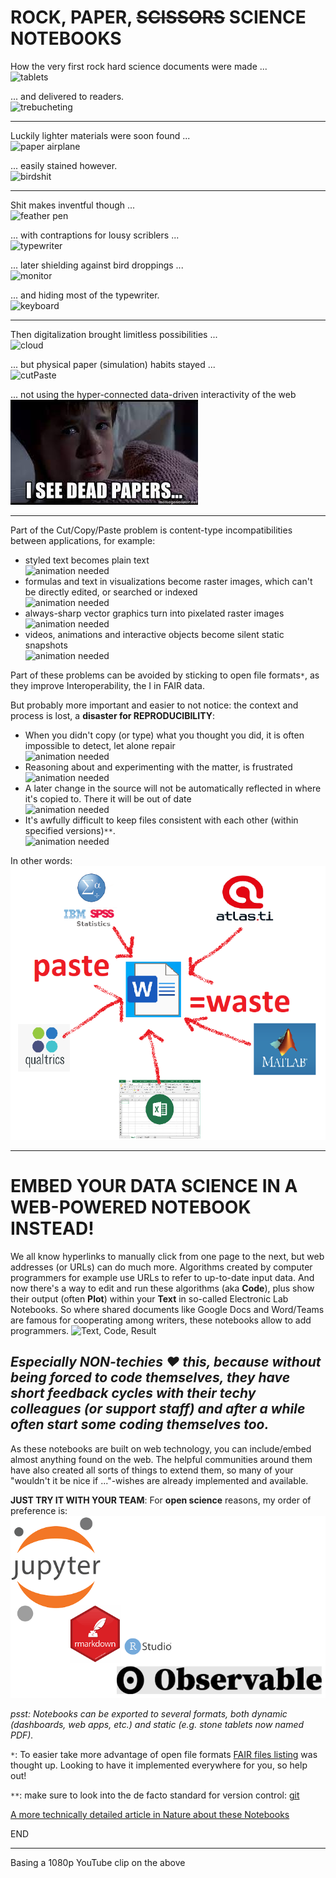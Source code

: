 # ROCK, PAPER, ~~SCISSORS~~ SCIENCE NOTEBOOKS

How the very first rock hard science documents were made ...<br>![tablets](https://s3.amazonaws.com/lowres.cartoonstock.com/technology-backup-backed_up-spare-history-caves-shr1435_low.jpg)

... and delivered to readers.<br>![trebucheting](https://www.toonpool.com/user/3107/files/send_email_380405.jpg)

---

Luckily lighter materials were soon found ...<br>![paper airplane](https://www.pngitem.com/pimgs/m/31-317183_painted-paper-plane-hand-png-download-free-clipart.png)

... easily stained however.<br>![birdshit](https://www.nicepng.com/png/detail/147-1472116_royalty-free-collection-of-high-quality-free-cliparts.png)

---

Shit makes inventful though ...<br>![feather pen](https://encrypted-tbn0.gstatic.com/images?q=tbn:ANd9GcQF8SI83PV8vXV1DoUtGe4-wt_IT3Bq7BGJ6RVZlUnh64Azp9eGOwRd7vzZUaIzrqte6Ik&usqp=CAU)

... with contraptions for lousy scriblers ...<br>![typewriter](https://cdn3.vectorstock.com/i/1000x1000/23/67/drawing-of-old-typewriter-with-a-paper-in-black-vector-20272367.jpg)

... later shielding against bird droppings ...<br>![monitor](https://thumbs.dreamstime.com/z/old-retro-crt-monitor-display-blank-white-screen-isolated-background-162226372.jpg)

... and hiding most of the typewriter.<br>![keyboard](https://content.instructables.com/ORIG/FOT/CW6G/HPFZZGBK/FOTCW6GHPFZZGBK.jpg?auto=webp)

---

Then digitalization brought limitless possibilities ...<br>![cloud](https://images.theconversation.com/files/243663/original/file-20181102-83644-b06itk.jpg?ixlib=rb-1.1.0&q=45&auto=format&w=1356&h=668&fit=crop)

... but physical paper (simulation) habits stayed ...<br>![cutPaste](https://diy.bostik.com/sites/default/files/styles/square_crop/public/2020-10/Bostik-DIY-SouthAfrica-Stationery-Cut%27nPaste-40g%2Bscissors-product-teaser-600x600.jpg?itok=fLdeEB0t)

... not using the hyper-connected data-driven interactivity of the web<br>![dead papers](deadpapers.jfif)

---

Part of the Cut/Copy/Paste problem is content-type incompatibilities between applications, for example:
- styled text becomes plain text<br>![animation needed](https://www.theromegroup.com/wp-content/uploads/2016/12/image-needed-300x200.png)
- formulas and text in visualizations become raster images, which can't be directly edited, or searched or indexed<br>![animation needed](https://www.theromegroup.com/wp-content/uploads/2016/12/image-needed-300x200.png)
- always-sharp vector graphics turn into pixelated raster images<br>![animation needed](https://www.theromegroup.com/wp-content/uploads/2016/12/image-needed-300x200.png)
- videos, animations and interactive objects become silent static snapshots<br>![animation needed](https://www.theromegroup.com/wp-content/uploads/2016/12/image-needed-300x200.png)

Part of these problems can be avoided by sticking to open file formats``*``, as they improve Interoperability, the I in FAIR data.

But probably more important and easier to not notice: the context and process is lost, a **disaster for REPRODUCIBILITY**:
- When you didn't copy (or type) what you thought you did, it is often impossible to detect, let alone repair<br>![animation needed](https://www.theromegroup.com/wp-content/uploads/2016/12/image-needed-300x200.png)
- Reasoning about and experimenting with the matter, is frustrated<br>![animation needed](https://www.theromegroup.com/wp-content/uploads/2016/12/image-needed-300x200.png)
- A later change in the source will not be automatically reflected in where it's copied to. There it will be out of date<br>![animation needed](https://www.theromegroup.com/wp-content/uploads/2016/12/image-needed-300x200.png)
- It's awfully difficult to keep files consistent with each other (within specified versions)``**``.<br>![animation needed](https://www.theromegroup.com/wp-content/uploads/2016/12/image-needed-300x200.png)

In other words:<br>![CopyPasteWaste](CopyPasteWaste.png)

---

# EMBED YOUR DATA SCIENCE IN A WEB-POWERED NOTEBOOK INSTEAD!
We all know hyperlinks to manually click from one page to the next, but web addresses (or URLs) can do much more. Algorithms created by computer programmers for example use URLs to refer to up-to-date input data. And now there's a way to edit and run these algorithms (aka **Code**), plus show their output (often **Plot**) within your **Text** in so-called Electronic Lab Notebooks. So where shared documents like Google Docs and Word/Teams are famous for cooperating among writers, these notebooks allow to add programmers.
![Text, Code, Result](https://static.packt-cdn.com/products/9781789800265/graphics/assets/318443e2-2a55-4b0e-b59a-b89118d0b7ff.png)
## *Especially NON-techies :heart: this, because without being forced to code themselves, they have short feedback cycles with their techy colleagues (or support staff) and after a while often start some coding themselves too.*
As these notebooks are built on web technology, you can include/embed almost anything found on the web. The helpful communities around them have also created all sorts of things to extend them, so many of your "wouldn't it be nice if ..."-wishes are already implemented and available.

**JUST TRY IT WITH YOUR TEAM**: For **open science** reasons, my order of preference is:
![notebook brands](notebooks.png)

_psst: Notebooks can be exported to several formats, both dynamic (dashboards, web apps, etc.) and static (e.g. stone tablets now named PDF)._

``*``: To easier take more advantage of open file formats [FAIR files listing](https://github.com/steltenpower/FAIRfilesListing) was thought up. Looking to have it implemented everywhere for you, so help out!

``**``: make sure to look into the de facto standard for version control: [git](https://thenewstack.io/tutorial-git-for-absolutely-everyone/)

[A more technically detailed article in Nature about these Notebooks](https://www.nature.com/articles/d41586-022-00563-z)

END

---

Basing a 1080p YouTube clip on the above
